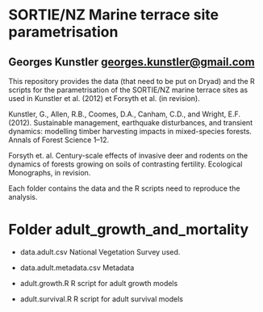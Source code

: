 SORTIE/NZ Marine terrace site parametrisation
=======

## Georges Kunstler <georges.kunstler@gmail.com>

This repository provides the data (that need to be put on Dryad) and the R scripts for the parametrisation of the SORTIE/NZ marine terrace sites as used in Kunstler et al. (2012) et Forsyth et al. (in revision).


Kunstler, G., Allen, R.B., Coomes, D.A., Canham, C.D., and Wright, E.F. (2012). Sustainable management, earthquake disturbances, and transient dynamics: modelling timber harvesting impacts in mixed-species forests. Annals of Forest Science 1–12.

Forsyth et. al. Century-scale effects of invasive deer and rodents on the dynamics of forests growing on soils of contrasting fertility. Ecological Monographs, in revision.

Each folder contains the data and the R scripts need to reproduce the analysis.

# Folder adult_growth_and_mortality

- data.adult.csv National Vegetation Survey used.

- data.adult.metadata.csv Metadata

- adult.growth.R R script for adult growth models

- adult.survival.R R script for adult survival models
